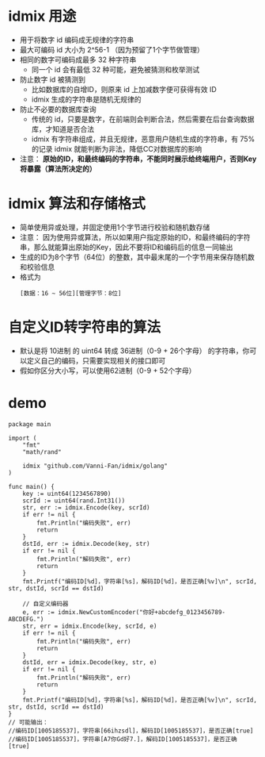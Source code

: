# idmix 用途
- 用于将数字 id 编码成无规律的字符串
- 最大可编码 id 大小为 2^56-1 （因为预留了1个字节做管理）
- 相同的数字可编码成最多 32 种字符串
  - 同一个 id 会有最低 32 种可能，避免被猜测和枚举测试
- 防止数字 id 被猜测到
  - 比如数据库的自增ID，则原来 id 上加减数字便可获得有效 ID
  - idmix 生成的字符串是随机无规律的
- 防止不必要的数据库查询
  - 传统的 id，只要是数字，在前端则会判断合法，然后需要在后台查询数据库，才知道是否合法
  - idmix 有字符串组成，并且无规律，恶意用户随机生成的字符串，有 75% 的记录 idmix 就能判断为非法，降低CC对数据库的影响
- 注意： **原始的ID，和最终编码的字符串，不能同时展示给终端用户，否则Key将暴露（算法所决定的）**
# idmix 算法和存储格式
- 简单使用异或处理，并固定使用1个字节进行校验和随机数存储
- 注意： 因为使用异或算法，所以如果用户指定原始的ID，和最终编码的字符串，那么就能算出原始的Key，因此不要将ID和编码后的信息一同输出
- 生成的ID为8个字节（64位）的整数，其中最末尾的一个字节用来保存随机数和校验信息
- 格式为
  ```
  [数据：16 ~ 56位][管理字节：8位]
  ```
# 自定义ID转字符串的算法
- 默认是将 10进制 的 uint64 转成 36进制（0-9 + 26个字母） 的字符串，你可以定义自己的编码，只需要实现相关的接口即可
- 假如你区分大小写，可以使用62进制（0-9 + 52个字母）
  
# demo
```golang
package main

import (
	"fmt"
	"math/rand"

	idmix "github.com/Vanni-Fan/idmix/golang"
)

func main() {
	key := uint64(1234567890)
	scrId := uint64(rand.Int31())
	str, err := idmix.Encode(key, scrId)
	if err != nil {
		fmt.Println("编码失败", err)
		return
	}
	dstId, err := idmix.Decode(key, str)
	if err != nil {
		fmt.Println("解码失败", err)
		return
	}
	fmt.Printf("编码ID[%d]，字符串[%s]，解码ID[%d]，是否正确[%v]\n", scrId, str, dstId, scrId == dstId)

	// 自定义编码器
	e, err := idmix.NewCustomEncoder("你好+abcdefg_0123456789-ABCDEFG.")
	str, err = idmix.Encode(key, scrId, e)
	if err != nil {
		fmt.Println("编码失败", err)
		return
	}
	dstId, err = idmix.Decode(key, str, e)
	if err != nil {
		fmt.Println("解码失败", err)
		return
	}
	fmt.Printf("编码ID[%d]，字符串[%s]，解码ID[%d]，是否正确[%v]\n", scrId, str, dstId, scrId == dstId)
}
// 可能输出：
//编码ID[1005185537]，字符串[66ihzsdl]，解码ID[1005185537]，是否正确[true]
//编码ID[1005185537]，字符串[A7你Gd好7.]，解码ID[1005185537]，是否正确[true]
```